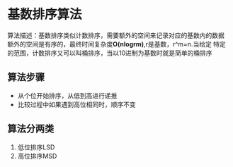 # 基数排序算法
算法描述：基数排序类似计数排序，需要额外的空间来记录对应的基数内的数据
额外的空间是有序的，最终时间复杂度**O(nlogrm)**,r是基数，r^m=n.当给定
特定的范围，计数排序又可以叫桶排序，当以10进制为基数时就是简单的桶排序
## 算法步骤
* 从个位开始排序，从低到高进行递推
* 比较过程中如果遇到高位相同时，顺序不变
## 算法分两类
1. 低位排序LSD
2. 高位排序MSD